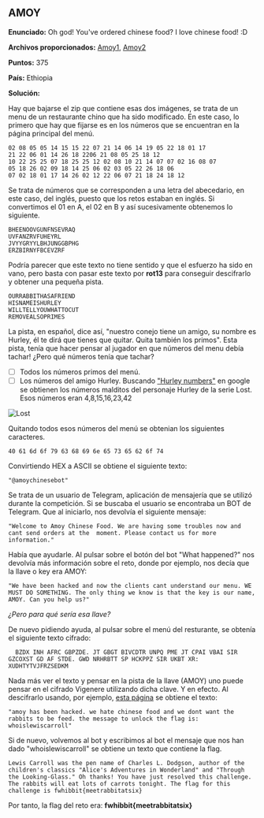 ## AMOY

**Enunciado:** Oh god! You've ordered chinese food? I love chinese food! :D

**Archivos proporcionados:** [Amoy1](..archivos/amoy/Amoy.jpg), [Amoy2](..archivos/amoy/Amoy2.jpg)

**Puntos:** 375

**País:** Ethiopia

**Solución:**

Hay que bajarse el zip que contiene esas dos imágenes, se trata de un menu de un restaurante chino que ha sido modificado. En este caso, lo primero que hay que fijarse es en los números que se encuentran en la página principal del menú.

    02 08 05 05 14 15 15 22 07 21 14 06 14 19 05 22 18 01 17
    21 22 06 01 14 26 18 2206 21 08 05 25 18 12
    10 22 25 25 07 18 25 25 12 02 08 10 21 14 07 07 02 16 08 07
    05 18 26 02 09 18 14 25 06 02 03 05 22 26 18 06
    07 02 18 01 17 14 26 02 12 22 06 07 21 18 24 18 12

Se trata de números que se corresponden a una letra del abecedario, en este caso, del inglés, puesto que los retos estaban en inglés. Si convertimos el 01 en A, el 02 en B y así sucesivamente obtenemos lo siguiente.

    BHEENOOVGUNFNSEVRAQ
    UVFANZRVFUHEYRL
    JVYYGRYYLBHJUNGGBPHG
    ERZBIRNYFBCEVZRF

Podría parecer que este texto no tiene sentido y que el esfuerzo ha sido en vano, pero basta con pasar este texto por **rot13** para conseguir descifrarlo y obtener una pequeña pista.

	OURRABBITHASAFRIEND
	HISNAMEISHURLEY
	WILLTELLYOUWHATTOCUT
	REMOVEALSOPRIMES

La pista, en español, dice así, "nuestro conejo tiene un amigo, su nombre es Hurley, él te dirá que tienes que quitar. Quita también los primos". Esta pista, tenía que hacer pensar al jugador en que números del menu debía tachar! ¿Pero qué números tenía que tachar?

  - [ ] Todos los números primos del menú.
  - [ ] Los números del amigo Hurley. Buscando ["Hurley numbers"](http://lostpedia.wikia.com/wiki/The_Numbers) en google se obtienen los números malditos del personaje Hurley de la serie Lost. Esos números eran 4,8,15,16,23,42

  ![Lost](..imagenes/amoy/lostnumbers.jpg)

Quitando todos esos números del menú se obtenian los siguientes caracteres.

    40 61 6d 6f 79 63 68 69 6e 65 73 65 62 6f 74

Convirtiendo HEX a ASCII se obtiene el siguiente texto:

    "@amoychinesebot"

Se trata de un usuario de Telegram, aplicación de mensajería que se utilizó durante la competición. Si se buscaba el usuario se encontraba un BOT de Telegram. Que al iniciarlo, nos devolvía el siguiente mensaje:

    "Welcome to Amoy Chinese Food. We are having some troubles now and cant send orders at the 	moment. Please contact us for more information."

Había que ayudarle. Al pulsar sobre el botón del bot "What happened?" nos devolvía más información sobre el reto, donde por ejemplo, nos decía que la llave o key era AMOY:

    "We have been hacked and now the clients cant understand our menu. WE MUST DO SOMETHING. The only thing we know is that the key is our name, AMOY. Can you help us?"

*¿Pero para qué sería esa llave?*

De nuevo pidiendo ayuda, al pulsar sobre el menú del resturante, se obtenía el siguiente texto cifrado:

	  BZDX INH AFRC GBPZDE. JT GBGT BIVCDTR UNPQ PME JT CPAI VBAI SIR 	GZCOXST GD AF STDE. GWD NRHRBTT SP HCKPPZ SIR UKBT XR: 	XUDHTYTVJFRZSEDKM

Nada más ver el texto y pensar en la pista de la llave (AMOY) uno puede pensar en el cifrado Vigenere utilizando dicha clave. Y en efecto. Al descifrarlo usando, por ejemplo, [esta página](http://planetcalc.com/2468/) se obtiene el texto:

    "amoy has been hacked. we hate chinese food and we dont want the rabbits to be feed. the message to unlock the flag is: whoislewiscarroll"

Si de nuevo, volvemos al bot y escribimos al bot el mensaje que nos han dado "whoislewiscarroll" se obtiene un texto que contiene la flag.

    Lewis Carroll was the pen name of Charles L. Dodgson, author of the children's classics "Alice's Adventures in Wonderland" and "Through the Looking-Glass." Oh thanks! You have just resolved this challenge. The rabbits will eat lots of carrots tonight. The flag for this challenge is fwhibbit{meetrabbitatsix}

Por tanto, la flag del reto era: **fwhibbit{meetrabbitatsix}**
